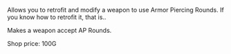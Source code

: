 Allows you to retrofit and modify a weapon to use Armor Piercing Rounds. If you know how to retrofit it, that is..

Makes a weapon accept AP Rounds.

Shop price: 100G